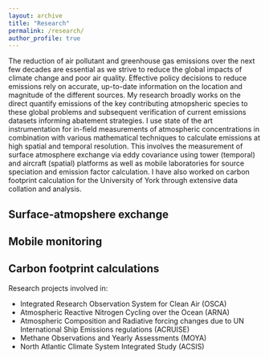 ```yaml
---
layout: archive
title: "Research"
permalink: /research/
author_profile: true
---
```


The reduction of air pollutant and greenhouse gas emissions over the next few decades are essential as we strive to reduce the global impacts of climate change and poor air quality. Effective policy decisions to reduce emissions rely on accurate, up-to-date information on the location and magnitude of the different sources. My research broadly works on the direct quantify emissions of the key contributing atmopsheric species to these global problems and subsequent verification of current emissions datasets informing abatement strategies. I use state of the art instrumentation for in-field measurements of atmospheric concentrations in combination with various mathematical techniques to calculate emissions at high spatial and temporal resolution. This involves the measurement of surface atmosphere exchange via eddy covariance using tower (temporal) and aircraft (spatial) platforms as well as mobile laboratories for source speciation and emission factor calculation. I have also worked on carbon footprint calculation for the University of York through extensive data collation and analysis.

## Surface-atmopshere exchange



## Mobile monitoring



## Carbon footprint calculations


Research projects involved in:
* Integrated Research Observation System for Clean Air (OSCA)
* Atmospheric Reactive Nitrogen Cycling over the Ocean (ARNA)
* Atmospheric Composition and Radiative forcing changes due to UN International Ship Emissions regulations (ACRUISE)
* Methane Observations and Yearly Assessments (MOYA)
* North Atlantic Climate System Integrated Study (ACSIS)


